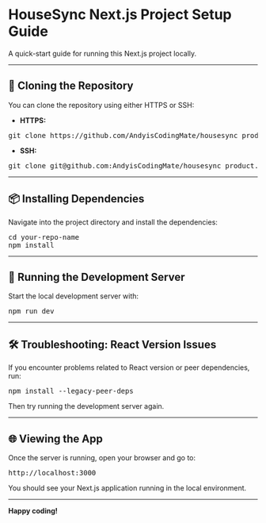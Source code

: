 # HouseSync Next.js Project Setup Guide

A quick-start guide for running this Next.js project locally.

---

## 🚀 Cloning the Repository

You can clone the repository using either HTTPS or SSH:

- **HTTPS:**

<pre>git clone https://github.com/AndyisCodingMate/housesync_product.git </pre>

- **SSH:**

<pre>git clone git@github.com:AndyisCodingMate/housesync_product.git </pre>

---

## 📦 Installing Dependencies

Navigate into the project directory and install the dependencies:

<pre>cd your-repo-name 
npm install</pre>

---

## 🏃 Running the Development Server

Start the local development server with:

<pre>npm run dev</pre>

---

## 🛠️ Troubleshooting: React Version Issues

If you encounter problems related to React version or peer dependencies, run:

<pre>npm install --legacy-peer-deps</pre>

Then try running the development server again.

---

## 🌐 Viewing the App

Once the server is running, open your browser and go to:

<pre>http://localhost:3000</pre>

You should see your Next.js application running in the local environment.

---

**Happy coding!**

